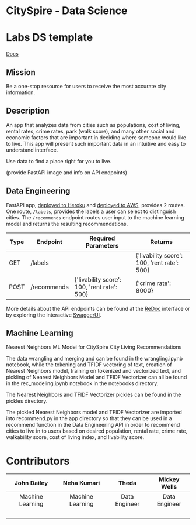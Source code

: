 # CitySpire - Data Science

# Labs DS template

[Docs](https://docs.labs.lambdaschool.com/data-science/)

## Mission

Be a one-stop resource for users to receive the most accurate city information.

## Description

An app that analyzes data from cities such as populations, cost of living, rental rates, crime rates, park (walk score), and many other social and economic factors that are important in deciding where someone would like to live. This app will present such important data in an intuitive and easy to understand interface.

Use data to find a place right for you to live.


(provide FastAPI image and info on API endpoints)


## Data Engineering

FastAPI app, [deployed to Heroku](https://blahblahblah.herokuapp.com) and [deployed to AWS](https://blahblahblah.aws.com),
provides 2 routes. One route, `/labels`, provides the labels a user can select
to distinguish cities. The `/recommends` endpoint routes user input to the
machine learning model and returns the resulting recommendations.

| Type | Endpoint | Required Parameters | Returns |
| ---- | -------- | ---------- | ------- |
| GET  | /labels  |            | {'livability score': 100, 'rent rate': 500} |
| POST | /recommends | {'livability score': 100, 'rent rate': 500} | {'crime rate': 8000} |

More details about the API endpoints can be found at the
[ReDoc](https://blahblahblah.herokuapp.com/redoc) interface or by
exploring the interactive [SwaggerUI](https://blahblahblah.herokuapp.com).

## Machine Learning

Nearest Neighbors ML Model for CitySpire City Living Recommendations

The data wrangling and merging and can be found in the wrangling.ipynb notebook, while the tokening and TFIDF vectoring of text, creation of Nearest Neighbors model, training on tokenized and vectorized text, and pickling of Nearest Neighbors Model and TFIDF Vectorizer can all be found in the rec_modeling.ipynb notebook in the notebooks directory.

The Nearest Neighbors and TFIDF Vectorizer pickles can be found in the pickles directory.

The pickled Nearest Neighbors model and TFIDF Vectorizer are imported into recommend.py in the app directory so that they can be used in a recommend function in the Data Engineering API in order to recommend cities to live in to users based on desired population, rental rate, crime rate, walkability score, cost of living index, and livability score.

# Contributors

| John Dailey | Neha Kumari  | Theda | Mickey Wells |
| :---------: | :--------: | :--------: | :----------: |
| Machine Learning | Machine Learning | Data Engineer | Data Engineer |
| [<img src="https://github.com/favicon.ico" width="15">](https://github.com/johnjdailey) [<img src="https://static.licdn.com/sc/h/al2o9zrvru7aqj8e1x2rzsrca" width="15">](https://www.linkedin.com/in/johnjdailey/) | [<img src="https://github.com/favicon.ico" width="15">](https://github.com/Neha-kumari31) [<img src="https://static.licdn.com/sc/h/al2o9zrvru7aqj8e1x2rzsrca" width="15">](https://www.linkedin.com/in/neha-kumari-3325ba40/) | [<img src="https://github.com/favicon.ico" width="15">](https://github.com/LambdaTheda) [<img src="https://static.licdn.com/sc/h/al2o9zrvru7aqj8e1x2rzsrca" width="15">](https://www.linkedin.com/) | [<img src="https://github.com/favicon.ico" width="15">](https://github.com/MickeyLeewells2020/) [<img src="https://static.licdn.com/sc/h/al2o9zrvru7aqj8e1x2rzsrca" width="15">](https://www.linkedin.com/) |
